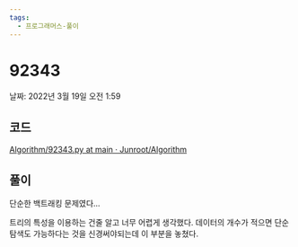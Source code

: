 ```yaml
---
tags:
  - 프로그래머스-풀이
---
```

# 92343

날짜: 2022년 3월 19일 오전 1:59

## 코드

[Algorithm/92343.py at main · Junroot/Algorithm](https://github.com/Junroot/Algorithm/blob/main/programmers/92343.py)

## 풀이

단순한 백트래킹 문제였다...

트리의 특성을 이용하는 건줄 알고 너무 어렵게 생각했다. 데이터의 개수가 적으면 단순 탐색도 가능하다는 것을 신경써야되는데 이 부분을 놓쳤다.